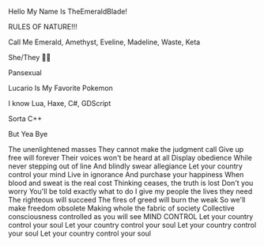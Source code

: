 Hello My Name Is TheEmeraldBlade!

RULES OF NATURE!!!

Call Me Emerald, Amethyst, Eveline, Madeline, Waste, Keta

She/They 🏳️‍⚧️

Pansexual

Lucario Is My Favorite Pokemon

I know Lua, Haxe, C#, GDScript

Sorta C++

But Yea Bye

The unenlightened masses
They cannot make the judgment call
Give up free will forever
Their voices won't be heard at all
Display obedience
While never stepping out of line
And blindly swear allegiance
Let your country control your mind
Live in ignorance
And purchase your happiness
When blood and sweat is the real cost
Thinking ceases, the truth is lost
Don't you worry
You'll be told exactly what to do
I give my people the lives they need
The righteous will succeed
The fires of greed will burn the weak
So we'll make freedom obsolete
Making whole the fabric of society
Collective consciousness controlled as you will see
MIND CONTROL
Let your country control your soul
Let your country control your soul
Let your country control your soul
Let your country control your soul